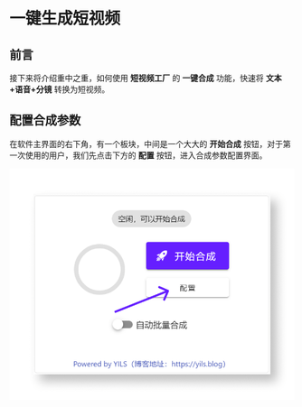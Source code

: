 # 一键生成短视频

## 前言

接下来将介绍重中之重，如何使用 **短视频工厂** 的 **一键合成** 功能，快速将 **文本+语音+分镜** 转换为短视频。

## 配置合成参数

在软件主界面的右下角，有一个板块，中间是一个大大的 **开始合成** 按钮，对于第一次使用的用户，我们先点击下方的 **配置** 按钮，进入合成参数配置界面。

![点击合成配置按钮](../../assets/images/UI_Tutorial_zh-CN_007.png)
